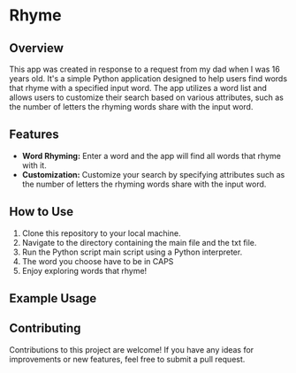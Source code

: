 # Rhyme
## Overview
This app was created in response to a request from my dad when I was 16 years old. It's a simple Python application designed to help users find words that rhyme with a specified input word. The app utilizes a word list and allows users to customize their search based on various attributes, such as the number of letters the rhyming words share with the input word.

## Features
- **Word Rhyming:** Enter a word and the app will find all words that rhyme with it.
- **Customization:** Customize your search by specifying attributes such as the number of letters the rhyming words share with the input word.

## How to Use
1. Clone this repository to your local machine.
2. Navigate to the directory containing the main file and the txt file.
3. Run the Python script main script using a Python interpreter.
4. The word you choose have to be in CAPS
5. Enjoy exploring words that rhyme!

## Example Usage

## Contributing
Contributions to this project are welcome! If you have any ideas for improvements or new features, feel free to submit a pull request.

